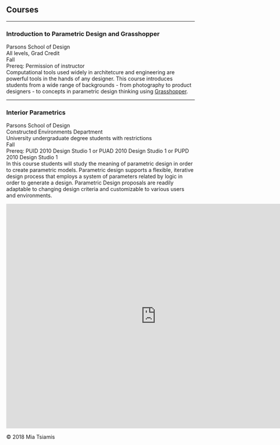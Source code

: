 ## Courses

------
### Introduction to Parametric Design and Grasshopper  
Parsons School of Design  
All levels, Grad Credit  
Fall  
Prereq: Permission of instructor  
Computational tools used widely in architetcure and engineering are powerful tools in the hands of any designer. This course introduces students from a wide range of backgrounds - from photography to product designers - to concepts in parametric design thinking using [Grasshopper](https://www.grasshopper3d.com/).  


------
### Interior Parametrics  
Parsons School of Design  
Constructed Environments Department  
University undergraduate degree students with restrictions  
Fall  
Prereq: PUID 2010 Design Studio 1 or PUAD 2010 Design Studio 1 or PUPD 2010 Design Studio 1  
In this course students will study the meaning of parametric design in order to create parametric models. Parametric design supports a flexible, iterative design process that employs a system of parameters related by logic in order to generate a design. Parametric Design proposals are readily adaptable to changing design criteria and customizable to various users and environments.  



<iframe title="A 3D model" width="800" height="600" src="https://sketchfab.com/models/2606444cdea144799edd4b17915a3306/embed?autospin=0.2&amp;autostart=1" frameborder="0" allow="autoplay; fullscreen; vr" mozallowfullscreen="true" webkitallowfullscreen="true"></iframe>

© 2018 Mia Tsiamis
